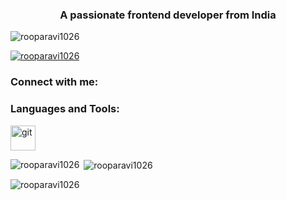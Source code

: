 <h3 align="center">A passionate frontend developer from India</h3>

<p align="left"> <img src="https://komarev.com/ghpvc/?username=rooparavi1026&label=Profile%20views&color=0e75b6&style=flat" alt="rooparavi1026" /> </p>

<p align="left"> <a href="https://github.com/ryo-ma/github-profile-trophy"><img src="https://github-profile-trophy.vercel.app/?username=rooparavi1026" alt="rooparavi1026" /></a> </p>

<h3 align="left">Connect with me:</h3>
<p align="left">
</p>

<h3 align="left">Languages and Tools:</h3>
<p align="left"> <a href="https://git-scm.com/" target="_blank" rel="noreferrer"> <img src="https://www.vectorlogo.zone/logos/git-scm/git-scm-icon.svg" alt="git" width="40" height="40"/> </a> </p>

<p><img align="left" src="https://github-readme-stats.vercel.app/api/top-langs?username=rooparavi1026&show_icons=true&locale=en&layout=compact" alt="rooparavi1026" /></p>

<p>&nbsp;<img align="center" src="https://github-readme-stats.vercel.app/api?username=rooparavi1026&show_icons=true&locale=en" alt="rooparavi1026" /></p>

<p><img align="center" src="https://github-readme-streak-stats.herokuapp.com/?user=rooparavi1026&" alt="rooparavi1026" /></p>
